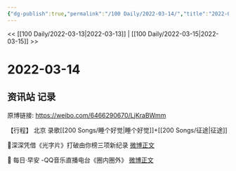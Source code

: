 ```yaml
---
{"dg-publish":true,"permalink":"/100 Daily/2022-03-14/","title":"2022-03-14","created":"2022-12-21T22:07:24.000+08:00","updated":"2023-04-11T14:46:34.654+08:00"}
---
```



<< [[100 Daily/2022-03-13\|2022-03-13]] | [[100 Daily/2022-03-15\|2022-03-15]] >>

# 2022-03-14

## 资讯站 记录

原博链接: https://weibo.com/6466290670/LjKraBWmm

【行程】
北京 录歌[[200 Songs/睡个好觉\|睡个好觉]]+[[200 Songs/征途\|征途]]

💫深深凭借《光字片》打破由你榜三项新纪录
[微博正文](https://weibo.com/detail/4747011464893210)

💫 每日·早安 -QQ音乐直播电台《圈内圈外》
[微博正文](https://weibo.com/detail/4746838751577975)
